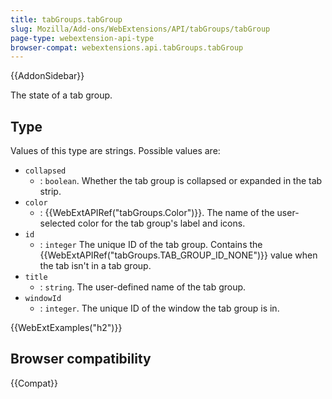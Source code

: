 ```yaml
---
title: tabGroups.tabGroup
slug: Mozilla/Add-ons/WebExtensions/API/tabGroups/tabGroup
page-type: webextension-api-type
browser-compat: webextensions.api.tabGroups.tabGroup
---
```


{{AddonSidebar}}

The state of a tab group.

## Type

Values of this type are strings. Possible values are:

- `collapsed`
  - : `boolean`. Whether the tab group is collapsed or expanded in the tab strip.
- `color`
  - : {{WebExtAPIRef("tabGroups.Color")}}. The name of the user-selected color for the tab group's label and icons.
- `id`
  - : `integer` The unique ID of the tab group. Contains the {{WebExtAPIRef("tabGroups.TAB_GROUP_ID_NONE")}} value when the tab isn't in a tab group.
- `title`
  - : `string`. The user-defined name of the tab group.
- `windowId`
  - : `integer`. The unique ID of the window the tab group is in.

{{WebExtExamples("h2")}}

## Browser compatibility

{{Compat}}
